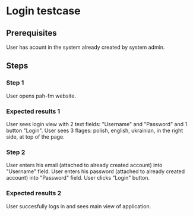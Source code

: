 # Login testcase

## Prerequisites
User has acount in the system already created by system admin.

## Steps

### Step 1
User opens pah-fm website.

### Expected results 1
User sees login view with 2 text fields: "Username" and "Password" and 1 button "Login".
User sees 3 flages: polish, english, ukrainian, in the right side, at top of the page.

### Step 2
User enters his email (attached to already created account) into "Username" field.
User enters his password (attached to already created account) into "Password" field.
User clicks "Login" button.

### Expected results 2
User succesfully logs in and sees main view of application.
